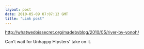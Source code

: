 ```yaml
---
layout: post
date: 2010-05-09 07:07:13 GMT
title: "Link post"
---
```

<http://whatwedoissecret.org/madebyblog/2010/05/river-by-yonoh/>

Can't wait for Unhappy Hipsters' take on it.
